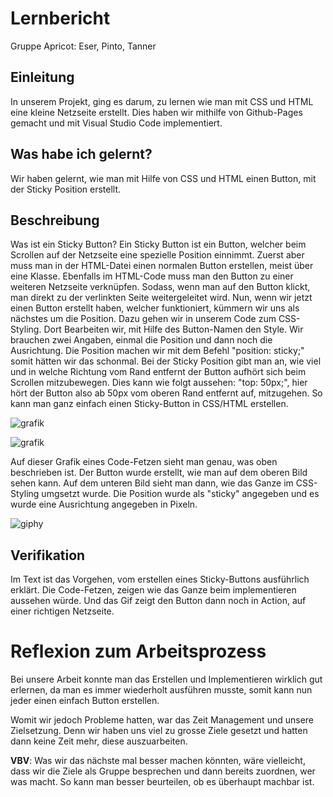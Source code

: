# Lernbericht
 Gruppe Apricot: Eser, Pinto, Tanner
 

## Einleitung

In unserem Projekt, ging es darum, zu lernen wie man mit CSS und HTML eine kleine Netzseite erstellt. Dies haben wir mithilfe von Github-Pages gemacht und mit Visual Studio Code implementiert.  

## Was habe ich gelernt?

Wir haben gelernt, wie man mit Hilfe von CSS und HTML einen Button, mit der Sticky Position erstellt. 

## Beschreibung


Was ist ein Sticky Button? Ein Sticky Button ist ein Button, welcher beim Scrollen auf der Netzseite eine spezielle Position einnimmt. Zuerst aber muss man in der HTML-Datei einen normalen Button erstellen, meist über eine Klasse. Ebenfalls im HTML-Code muss man den Button zu einer weiteren Netzseite verknüpfen. Sodass, wenn man auf den Button klickt, man direkt zu der verlinkten Seite weitergeleitet wird. Nun, wenn wir jetzt einen Button erstellt haben, welcher funktioniert, kümmern wir uns als nächstes um die Position. Dazu gehen wir in unserem Code zum CSS-Styling. Dort Bearbeiten wir, mit Hilfe des Button-Namen den Style. Wir brauchen zwei Angaben, einmal die Position und dann noch die Ausrichtung. Die Position machen wir mit dem Befehl "position: sticky;" somit hätten wir das schonmal. Bei der Sticky Position gibt man an, wie viel und in welche Richtung vom Rand entfernt der Button aufhört sich beim Scrollen mitzubewegen. Dies kann wie folgt aussehen: "top: 50px;", hier hört der Button also ab 50px vom oberen Rand entfernt auf, mitzugehen. So kann man ganz einfach einen Sticky-Button in CSS/HTML erstellen.
  
![grafik](https://github.com/salmainf/LA1600-Lernbericht/assets/110892351/afff2a19-d3cd-4dc6-adc0-eeecc208fc47)

 ![grafik](https://github.com/salmainf/LA1600-Lernbericht/assets/110892351/eb0f5269-23ef-48a4-9f2e-a372a16d55c6)

Auf dieser Grafik eines Code-Fetzen sieht man genau, was oben beschrieben ist. Der Button wurde erstellt, wie man auf dem oberen Bild sehen kann. Auf dem unteren Bild sieht man dann, wie das Ganze im CSS-Styling umgsetzt wurde. Die Position wurde als "sticky" angegeben und es wurde eine Ausrichtung angegeben in Pixeln. 


![giphy](https://github.com/salmainf/LA1600-Lernbericht/assets/110892351/74a74f43-e756-42b4-9f25-8be4bfd0b718)


## Verifikation

Im Text ist das Vorgehen, vom erstellen eines Sticky-Buttons ausführlich erklärt. Die Code-Fetzen, zeigen wie das Ganze beim implementieren aussehen würde. Und das Gif zeigt den Button dann noch in Action, auf einer richtigen Netzseite.

# Reflexion zum Arbeitsprozess

Bei unsere Arbeit konnte man das Erstellen und Implementieren wirklich gut erlernen, da man es immer wiederholt ausführen musste, somit kann nun jeder einen einfach Button erstellen.

Womit wir jedoch Probleme hatten, war das Zeit Management und unsere Zielsetzung. Denn wir haben uns viel zu grosse Ziele gesetzt und hatten dann keine Zeit mehr, diese auszuarbeiten.

**VBV**: Was wir das nächste mal besser machen könnten, wäre vielleicht, dass wir die Ziele als Gruppe besprechen und dann bereits zuordnen, wer was macht. So kann man besser beurteilen, ob es überhaupt machbar ist.
